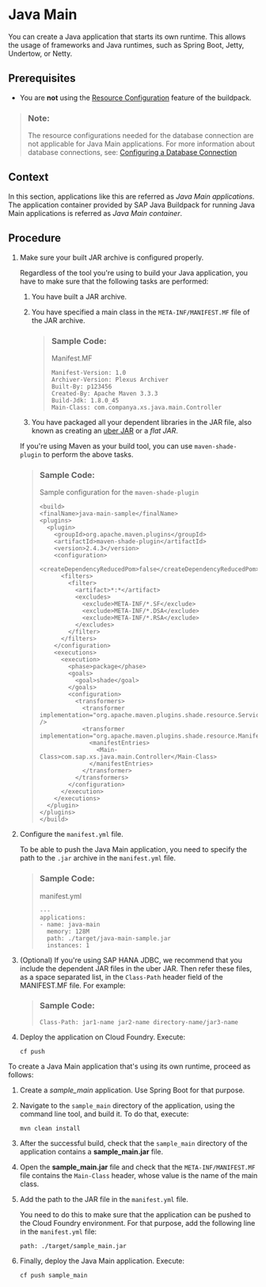 <!-- loio8a1786acd70445768b35e50f3038a2a9 -->

# Java Main

You can create a Java application that starts its own runtime. This allows the usage of frameworks and Java runtimes, such as Spring Boot, Jetty, Undertow, or Netty.



<a name="loio8a1786acd70445768b35e50f3038a2a9__prereq_vsk_wdv_42b"/>

## Prerequisites

-   You are **not** using the [Resource Configuration](resource-configuration-c893e9c.md) feature of the buildpack.

> ### Note:  
> The resource configurations needed for the database connection are not applicable for Java Main applications. For more information about database connections, see: [Configuring a Database Connection](configuring-a-database-connection-7568c3d.md)



## Context

In this section, applications like this are referred as *Java Main applications*. The application container provided by SAP Java Buildpack for running Java Main applications is referred as *Java Main container*.



## Procedure

1.  Make sure your built JAR archive is configured properly.

    Regardless of the tool you're using to build your Java application, you have to make sure that the following tasks are performed:

    1.  You have built a JAR archive.

    2.  You have specified a main class in the `META-INF/MANIFEST.MF` file of the JAR archive.

        > ### Sample Code:  
        > Manifest.MF
        > 
        > ```
        > Manifest-Version: 1.0
        > Archiver-Version: Plexus Archiver
        > Built-By: p123456
        > Created-By: Apache Maven 3.3.3
        > Build-Jdk: 1.8.0_45
        > Main-Class: com.companya.xs.java.main.Controller  
        > ```

    3.  You have packaged all your dependent libraries in the JAR file, also known as creating an [uber JAR](https://maven.apache.org/plugins/maven-shade-plugin/examples/includes-excludes.html) or a *flat JAR*.


    If you're using Maven as your build tool, you can use `maven-shade-plugin` to perform the above tasks.

    > ### Sample Code:  
    > Sample configuration for the `maven-shade-plugin`
    > 
    > ```
    > <build>
    > <finalName>java-main-sample</finalName>
    > <plugins>
    >   <plugin>
    >     <groupId>org.apache.maven.plugins</groupId>
    >     <artifactId>maven-shade-plugin</artifactId>
    >     <version>2.4.3</version>
    >     <configuration>
    >       <createDependencyReducedPom>false</createDependencyReducedPom>
    >       <filters>
    >         <filter>
    >           <artifact>*:*</artifact>
    >           <excludes>
    >             <exclude>META-INF/*.SF</exclude>
    >             <exclude>META-INF/*.DSA</exclude>
    >             <exclude>META-INF/*.RSA</exclude>
    >           </excludes>
    >         </filter>
    >       </filters>
    >     </configuration>
    >     <executions>
    >       <execution>
    >         <phase>package</phase>
    >         <goals>
    >           <goal>shade</goal>
    >         </goals>
    >         <configuration>
    >           <transformers>
    >             <transformer implementation="org.apache.maven.plugins.shade.resource.ServicesResourceTransformer" />
    >             <transformer implementation="org.apache.maven.plugins.shade.resource.ManifestResourceTransformer">
    >               <manifestEntries>
    >                 <Main-Class>com.sap.xs.java.main.Controller</Main-Class>
    >               </manifestEntries>
    >             </transformer>
    >           </transformers>
    >         </configuration>
    >       </execution>
    >     </executions>
    >   </plugin>
    > </plugins>
    > </build>
    > ```

2.  Configure the `manifest.yml` file.

    To be able to push the Java Main application, you need to specify the path to the `.jar` archive in the `manifest.yml` file.

    > ### Sample Code:  
    > manifest.yml
    > 
    > ```
    > ---
    > applications:
    > - name: java-main
    >   memory: 128M
    >   path: ./target/java-main-sample.jar
    >   instances: 1
    > ```

3.  \(Optional\) If you're using SAP HANA JDBC, we recommend that you include the dependent JAR files in the uber JAR. Then refer these files, as a space separated list, in the `Class-Path` header field of the MANIFEST.MF file. For example:

    > ### Sample Code:  
    > ```
    > Class-Path: jar1-name jar2-name directory-name/jar3-name
    > ```

4.  Deploy the application on Cloud Foundry. Execute:

    ```
    cf push
    ```




To create a Java Main application that's using its own runtime, proceed as follows:

1.  Create a *sample\_main* application. Use Spring Boot for that purpose.

2.  Navigate to the `sample_main` directory of the application, using the command line tool, and build it. To do that, execute:

    ```
    mvn clean install
    ```

3.  After the successful build, check that the `sample_main` directory of the application contains a **sample\_main.jar** file.

4.  Open the **sample\_main.jar** file and check that the `META-INF/MANIFEST.MF` file contains the `Main-Class` header, whose value is the name of the main class.

5.  Add the path to the JAR file in the `manifest.yml` file.

    You need to do this to make sure that the application can be pushed to the Cloud Foundry environment. For that purpose, add the following line in the `manifest.yml` file:

    ```
    path: ./target/sample_main.jar
    ```

6.  Finally, deploy the Java Main application. Execute:

    ```
    cf push sample_main
    ```


